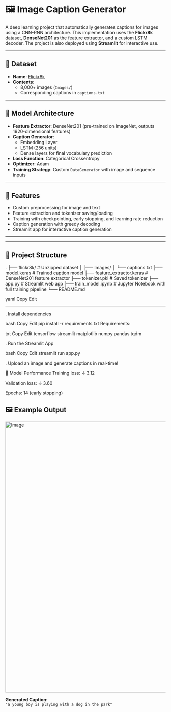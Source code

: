 # 🖼️ Image Caption Generator

A deep learning project that automatically generates captions for images using a CNN-RNN architecture. This implementation uses the **Flickr8k** dataset, **DenseNet201** as the feature extractor, and a custom LSTM decoder. The project is also deployed using **Streamlit** for interactive use.

---

## 📁 Dataset

- **Name**: [Flickr8k](https://www.kaggle.com/datasets/adityajn105/flickr8k)
- **Contents**:
  - 8,000+ images (`Images/`)
  - Corresponding captions in `captions.txt`

---

## 🧠 Model Architecture

- **Feature Extractor**: DenseNet201 (pre-trained on ImageNet, outputs 1920-dimensional features)
- **Caption Generator**: 
  - Embedding Layer
  - LSTM (256 units)
  - Dense layers for final vocabulary prediction
- **Loss Function**: Categorical Crossentropy
- **Optimizer**: Adam
- **Training Strategy**: Custom `DataGenerator` with image and sequence inputs

---

## 🔧 Features

- Custom preprocessing for image and text
- Feature extraction and tokenizer saving/loading
- Training with checkpointing, early stopping, and learning rate reduction
- Caption generation with greedy decoding
- Streamlit app for interactive caption generation

---


---

## 📂 Project Structure

.
├── flickr8k/ # Unzipped dataset
│ ├── Images/
│ └── captions.txt
├── model.keras # Trained caption model
├── feature_extractor.keras # DenseNet201 feature extractor
├── tokenizer.pkl # Saved tokenizer
├── app.py # Streamlit web app
├── train_model.ipynb # Jupyter Notebook with full training pipeline
└── README.md

yaml
Copy
Edit

---


. Install dependencies

bash
Copy
Edit
pip install -r requirements.txt
Requirements:

txt
Copy
Edit
tensorflow
streamlit
matplotlib
numpy
pandas
tqdm

. Run the Streamlit App

bash
Copy
Edit
streamlit run app.py

. Upload an image and generate captions in real-time!

🧪 Model Performance
Training loss: ↓ 3.12

Validation loss: ↓ 3.60

Epochs: 14 (early stopping)



## 🖼️ Example Output

<img width="680" height="848" alt="Image" src="https://github.com/user-attachments/assets/b6677501-6d53-49da-b157-18dc62af5aa4" />

**Generated Caption:**  
`"a young boy is playing with a dog in the park"`



